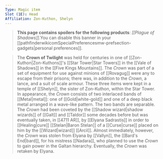 ```yaml
---
Type: Magic item
Slot (1E): Head
Affiliation: Zon-Kuthon, Shelyn
---
```


> **This page contains spoilers for the following products**: *[[Plague of Shadows]]*.You can disable this banner in your [[pathfinderwikicomSpecialPreferencesmw-prefsection-gadgets|personal preferences]].


> The **Crown of Twilight** was held for centuries in one of [[Zon-Kuthon|Zon-Kuthons]]'s [[Star Tower|Star Towers]] in the [[Vale of Shadows]] in the [[Five Kings Mountains]]. The *Crown* was part of a set of equipment for use against minions of [[Rovagug]] were any to escape from their prisons; there was, in addition to the *Crown*, a lance, and a suit of scale armour. These three items were kept in a temple of [[Shelyn]], the sister of Zon-Kuthon, within the Star Tower. In appearance, the *Crown* consists of two interlaced bands of [[Metal|metal]]: one of [[Gold|white-gold]] and one of a deep black metal arranged in a wave-like pattern. The two bands are separable.
> The *Crown* had been coveted by the [[Shadow wizard|shadow wizards]] of [[Galt]] and [[Taldor]] some decades before but was eventually taken, in [[4711 AR]], by [[Elyana Sadrastis]] in order to [[Healing|cure]] [[Stelan|Baron Stelan]] of a [[Curse|curse]] placed on him by the [[Wizard|wizard]] [[Arcil]]. Almost immediately, however, the *Crown* was stolen from Elyana by [[Vallyn]], the [[Bard's End|bard]], for his mistress [[Nadara]], who planned to use the *Crown* to gain power in the Galtan hierarchy. Eventually, the *Crown* was retaken by Elyana.







